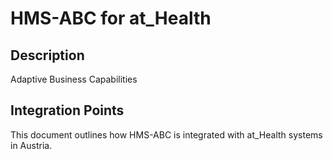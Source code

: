 # HMS-ABC for at_Health

## Description

Adaptive Business Capabilities

## Integration Points

This document outlines how HMS-ABC is integrated with at_Health systems in Austria.
